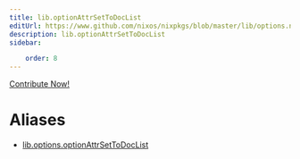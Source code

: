 ```yaml
---
title: lib.optionAttrSetToDocList
editUrl: https://www.github.com/nixos/nixpkgs/blob/master/lib/options.nix#L308C32
description: lib.optionAttrSetToDocList
sidebar:

    order: 8
---
```


<a href="https://www.github.com/nixos/nixpkgs/blob/master/lib/options.nix#L308C32">Contribute Now!</a>


# Aliases

- [lib.options.optionAttrSetToDocList](/reference/liboptions.optionAttrSetToDocList)


